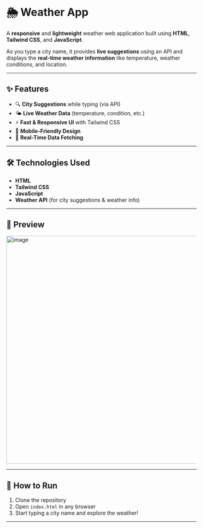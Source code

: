 # 🌦️ Weather App

A **responsive** and **lightweight** weather web application built using **HTML**, **Tailwind CSS**, and **JavaScript**.

As you type a city name, it provides **live suggestions** using an API and displays the **real-time weather information** like temperature, weather conditions, and location.

---

## ✨ Features

- 🔍 **City Suggestions** while typing (via API)  
- 🌤️ **Live Weather Data** (temperature, condition, etc.)  
- ⚡ **Fast & Responsive UI** with Tailwind CSS  
- 📱 **Mobile-Friendly Design**  
- 🔄 **Real-Time Data Fetching**

---

## 🛠️ Technologies Used

- **HTML**  
- **Tailwind CSS**  
- **JavaScript**  
- **Weather API** (for city suggestions & weather info)

---

## 📸 Preview

<img width="1014" height="602" alt="image" src="https://github.com/user-attachments/assets/c50963c8-cc6d-46b6-aa20-d8d8d7de4ca9" />


---

## 🚀 How to Run

1. Clone the repository  
2. Open `index.html` in any browser  
3. Start typing a city name and explore the weather!

---

